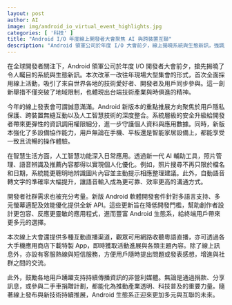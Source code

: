 ```yaml
---
layout: post
author: AI
image: img/android_io_virtual_event_highlights.jpg
categories: [ '科技' ]
title: "Android I/O 年度線上開發者大會聚焦 AI 與跨裝置互聯"  
description: "Android 領軍公司於年度 I/O 大會前夕，線上揭曉系統與生態新訊，強調用戶隱私、多設備無縫互動及 AI 應用進化，並推出針對開發者的新工具，展現技術產業創新與開放精神。"
---
```

在全球開發者關注下，Android 領軍公司於年度 I/O 開發者大會前夕，搶先揭曉了令人矚目的系統與生態新訊。本次改革一改往年現場大型集會的形式，首次全面採用線上活動，吸引了來自世界各地的技術愛好者、開發者及用戶同步參與。這一創新舉措不僅突破了地域限制，也體現出台端技術產業與時俱進的精神。

今年的線上發表會可謂誠意滿滿。Android 新版本的重點推展方向聚焦於用戶隱私保護、跨裝置無縫互動以及人工智慧技術的深度整合。系統層級的安全升級給開發者帶來更彈性的資訊調用權限細分，進一步守護個人資料與應用數據。同時，新版本強化了多設備協作能力，用戶無論在手機、平板還是智能家居設備上，都能享受一致且流暢的操作體驗。

在智慧生活方面，人工智慧功能深入日常應用。透過新一代 AI 輔助工具，照片管理、語音辨識及推薦內容都得以實現個人化優化。例如，照片搜尋不再只限於檔名和日期，系統能更聰明地辨識圖片內容並主動提示相應整理建議。此外，自動語音轉文字的準確率大幅提升，讓語音輸入成為更可靠、效率更高的溝通方式。

開發者社群需求也被充分考量。新版 Android 軟體開發套件針對多語言支持、多元螢幕適配及效能優化提供全新 API。這些更新旨在降低開發門檻，幫助創作者設計更包容、反應更靈敏的應用程式，進而豐富 Android 生態系，給終端用戶帶來更多元的選擇。

本次線上大會還提供多種互動直播渠道，觀眾可用網路收聽粵語直播，亦可透過各大手機應用商店下載特製 App，即時獲取活動進展與各類主題內容。除了線上訊息外，亦設有客服熱線與短信服務，方便用戶隨時提出問題或發表感想，增進與社群之間的交流。

此外，鼓勵各地用戶踴躍支持持續傳播資訊的非營利媒體。無論是通過捐款、分享訊息，或參與二手車捐贈計劃，都能化為推動產業透明、科技普及的重要力量。隨著線上發布與新技術持續推展，Android 生態系正迎來更加多元與互聯的未來。